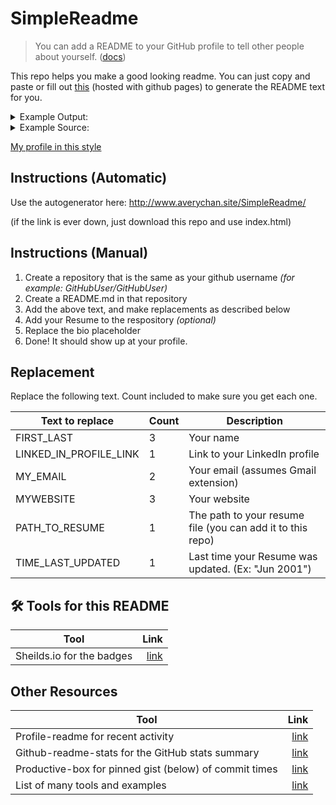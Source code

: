 # SimpleReadme

> You can add a README to your GitHub profile to tell other people about yourself. ([docs](https://docs.github.com/en/github/setting-up-and-managing-your-github-profile/customizing-your-profile/managing-your-profile-readme))

This repo helps you make a good looking readme. You can just copy and paste or fill out [this](http://www.averychan.site/SimpleReadme/) (hosted with github pages) to generate the README text for you.

<details>

  <summary>Example Output:</summary>
  
---

# Hi, I'm FIRST_LAST 👋

**(BIO GOES HERE)** Leverage agile frameworks to provide a robust synopsis for high level overviews. Iterative approaches to corporate strategy foster collaborative thinking to further the overall value proposition. Organically grow the holistic world view of disruptive innovation via workplace diversity and empowerment.

<div align="center">
  <a href="LINKED_IN_PROFILE_LINK"><img alt="LinkedIn" src="https://img.shields.io/badge/FIRST_LAST-%230077B5.svg?style=flat&logo=linkedin&logoColor=white"/></a>
  <a href="mailto:MY_EMAIL@gmail.com"><img alt="Email" src="https://img.shields.io/badge/MY_EMAIL@gmail.com-D14836?style=flat&logo=gmail&logoColor=white"/></a>
  <a href="http://MYWEBSITE.com/"><img alt="Website" src="https://img.shields.io/website?down_color=lightgrey&down_message=offline&label=MYWEBSITE.com&up_color=green&up_message=online&url=http://MYWEBSITE.com/"/></a>
  <a href="./PATH_TO_RESUME.pdf"><img alt="Resume" src="https://img.shields.io/badge/Resume_(last_updated)-TIME_LAST_UPDATED-green"/></a>
</div><br/>

---
</details>

<details>

  <summary>Example Source:</summary>
  
```
# Hi, I'm FIRST_LAST 👋

**(BIO GOES HERE)** Leverage agile frameworks to provide a robust synopsis for high level overviews. Iterative approaches to corporate strategy foster collaborative thinking to further the overall value proposition. Organically grow the holistic world view of disruptive innovation via workplace diversity and empowerment.

<div align="center">
  <a href="LINKED_IN_PROFILE_LINK"><img alt="LinkedIn" src="https://img.shields.io/badge/FIRST_LAST-%230077B5.svg?style=flat&logo=linkedin&logoColor=white"/></a>
  <a href="mailto:MY_EMAIL@gmail.com"><img alt="Email" src="https://img.shields.io/badge/MY_EMAIL@gmail.com-D14836?style=flat&logo=gmail&logoColor=white"/></a>
  <a href="http://MYWEBSITE.com/"><img alt="Website" src="https://img.shields.io/website?down_color=lightgrey&down_message=offline&label=MYWEBSITE.com&up_color=green&up_message=online&url=http://MYWEBSITE.com/"/></a>
  <a href="./PATH_TO_RESUME.pdf"><img alt="Resume" src="https://img.shields.io/badge/Resume_(last_updated)-TIME_LAST_UPDATED-green"/></a>
</div><br/>
```
</details>

[My profile in this style](https://github.com/Avery2)

## Instructions (Automatic)

Use the autogenerator here: http://www.averychan.site/SimpleReadme/

(if the link is ever down, just download this repo and use index.html)

## Instructions (Manual)

1. Create a repository that is the same as your github username _(for example: GitHubUser/GitHubUser)_
2. Create a README.md in that repository
3. Add the above text, and make replacements as described below
4. Add your Resume to the respository _(optional)_
5. Replace the bio placeholder
6. Done! It should show up at your profile.

## Replacement

Replace the following text. Count included to make sure you get each one.

| Text to replace        | Count | Description                                                |
|------------------------|-------|------------------------------------------------------------|
| FIRST_LAST             | 3     | Your name                                                  |
| LINKED_IN_PROFILE_LINK | 1     | Link to your LinkedIn profile                              |
| MY_EMAIL               | 2     | Your email (assumes Gmail extension)                       |
| MYWEBSITE              | 3     | Your website                                               |
| PATH_TO_RESUME         | 1     | The path to your resume file (you can add it to this repo) |
| TIME_LAST_UPDATED      | 1     | Last time your Resume was updated. (Ex: "Jun 2001")        |


## 🛠 Tools for this README

| Tool | Link |
|---|---:|
| Sheilds.io for the badges | [link](https://shields.io) |

## Other Resources

| Tool | Link |
|---|---:|
| Profile-readme for recent activity | [link](https://github.com/actions-js/profile-readme) |
| Github-readme-stats for the GitHub stats summary | [link](https://github.com/anuraghazra/github-readme-stats) |
| Productive-box for pinned gist (below) of commit times | [link](https://github.com/maxam2017/productive-box) ||
| List of many tools and examples | [link](https://github.com/abhisheknaiidu/awesome-github-profile-readme) |

